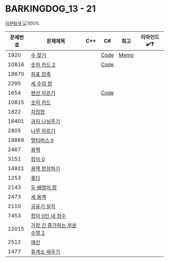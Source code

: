 # BARKINGDOG_13 - 21

[이분탐색](https://github.com/encrypted-def/basic-algo-lecture/blob/master/workbook/0x13.md)
![100%](https://progress-bar.xyz/3/?scale=21&title=progress&width=500&color=babaca&suffix=/21)

| 문제번호 | 문제제목                                             | C++ | C#  | 회고 | 리마인드✔️❓ |
| -------- | ---------------------------------------------------- | --- | --- | ---- | ------------ |
| 1920     | [수 찾기](https://boj.kr/1920)                       |   | [Code](../Baekjoon/Silver/1920.cs) | [Memo](../Baekjoon/Silver/1920.md) |              |
| 10816    | [숫자 카드 2](https://boj.kr/10816)                  |   | [Code](../Baekjoon/Silver/10816.cs) |   |              |
| 18870    | [좌표 압축](https://boj.kr/18870)                    |     |     |      |              |
| 2295     | [세 수의 합](https://boj.kr/2295)                    |     |     |      |              |
| 1654     | [랜선 자르기](https://boj.kr/1654)                   |   | [Code](../Baekjoon/Silver/1654.cs) |   |              |
| 10815    | [숫자 카드](https://boj.kr/10815)                    |     |     |      |              |
| 1822     | [차집합](https://boj.kr/1822)                        |     |     |      |              |
| 16401    | [과자 나눠주기](https://boj.kr/16401)                |     |     |      |              |
| 2805     | [나무 자르기](https://boj.kr/2805)                   |     |     |      |              |
| 18869    | [멀티버스 Ⅱ](https://boj.kr/18869)                   |     |     |      |              |
| 2467     | [용액](https://boj.kr/2467)                          |     |     |      |              |
| 3151     | [합이 0](https://boj.kr/3151)                        |     |     |      |              |
| 14921    | [용액 합성하기](https://boj.kr/14921)                |     |     |      |              |
| 1253     | [좋다](https://boj.kr/1253)                          |     |     |      |              |
| 2143     | [두 배열의 합](https://boj.kr/2143)                  |     |     |      |              |
| 2473     | [세 용액](https://boj.kr/2473)                       |     |     |      |              |
| 2110     | [공유기 설치](https://boj.kr/2110)                   |     |     |      |              |
| 7453     | [합이 0인 네 정수](https://boj.kr/7453)              |     |     |      |              |
| 12015    | [가장 긴 증가하는 부분 수열 2](https://boj.kr/12015) |     |     |      |              |
| 2512     | [예산](https://boj.kr/2512)                          |     |     |      |              |
| 1477     | [휴게소 세우기](https://boj.kr/1477)                 |     |     |      |              |
